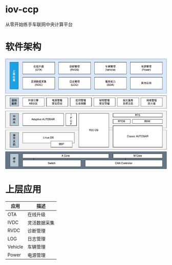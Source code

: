 # iov-ccp
从零开始练手车联网中央计算平台

# 软件架构
![软件架构](./public/images/sa_20240317.png "软件架构")

# 上层应用
| 应用 | 描述 |
| --- | --- |
| OTA | 在线升级 |
| IVDC | 灵活数据采集 |
| RVDC | 诊断管理 |
| LOG | 日志管理 |
| Vehicle | 车辆管理 |
| Power | 电源管理 |
